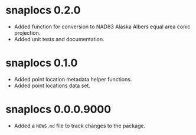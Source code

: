 # snaplocs 0.2.0

* Added function for conversion to NAD83 Alaska Albers equal area conic projection.
* Added unit tests and documentation.

# snaplocs 0.1.0

* Added point location metadata helper functions.
* Added point locations data set.

# snaplocs 0.0.0.9000

* Added a `NEWS.md` file to track changes to the package.
